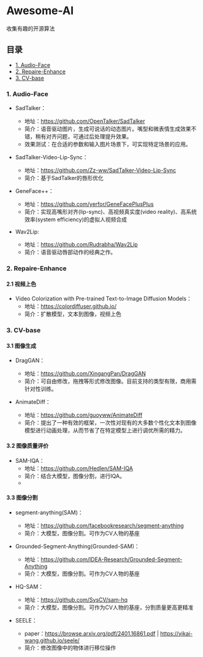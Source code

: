 # Awesome-AI
收集有趣的开源算法

## 目录
  - [1. Audio-Face](#1-Audio-Face)
  - [2. Repaire-Enhance](#2-Repaire-Enhance)
  - [3. CV-base](#3-CV-base)

    
###  1. <a name='Audio-Face'></a>Audio-Face

* SadTalker：
  * 地址：https://github.com/OpenTalker/SadTalker
  * 简介：语音驱动图片，生成可说话的动态图片。嘴型和微表情生成效果不错，稍有对齐问题，可通过后处理提升效果。
  * 效果测试：在合适的参数和输入图片场景下，可实现特定场景的应用。
  
* SadTalker-Video-Lip-Sync：
  * 地址：https://github.com/Zz-ww/SadTalker-Video-Lip-Sync
  * 简介：基于SadTalker的唇形优化
      
* GeneFace++：
  * 地址：https://github.com/yerfor/GeneFacePlusPlus
  * 简介：实现高嘴形对齐(lip-sync)、高视频真实度(video reality)、高系统效率(system efficiency)的虚拟人视频合成
    
* Wav2Lip:
  * 地址：https://github.com/Rudrabha/Wav2Lip
  * 简介：语音驱动唇部动作的经典之作。

###  2. <a name='Repaire-Enhance'></a>Repaire-Enhance

#### 2.1 视频上色

* Video Colorization with Pre-trained Text-to-Image Diffusion Models：
  * 地址：https://colordiffuser.github.io/
  * 简介：扩散模型，文本到图像，视频上色

###  3. <a name='CV-base'></a>CV-base

#### 3.1 图像生成
* DragGAN：
  * 地址：https://github.com/XingangPan/DragGAN
  * 简介：可自由修改，拖拽等形式修改图像。目前支持的类型有限，商用需针对性训练。

* AnimateDiff：
  * 地址：https://github.com/guoyww/AnimateDiff
  * 简介：提出了一种有效的框架，一次性对现有的大多数个性化文本到图像模型进行动画处理，从而节省了在特定模型上进行调优所需的精力。
    
#### 3.2 图像质量评价

* SAM-IQA：
  * 地址：https://github.com/Hedlen/SAM-IQA
  * 简介：结合大模型，图像分割，进行IQA。
  * 
#### 3.3 图像分割

* segment-anything(SAM)：
  * 地址：https://github.com/facebookresearch/segment-anything
  * 简介：大模型，图像分割。可作为CV人物的基座

* Grounded-Segment-Anything(Grounded-SAM)：
  * 地址：https://github.com/IDEA-Research/Grounded-Segment-Anything
  * 简介：大模型，图像分割。可作为CV人物的基座

* HQ-SAM：
  * 地址：https://github.com/SysCV/sam-hq
  * 简介：大模型，图像分割。可作为CV人物的基座，分割质量更高更精准

* SEELE：
  * paper：https://browse.arxiv.org/pdf/2401.16861.pdf | https://yikai-wang.github.io/seele/
  * 简介：修改图像中的物体进行移位操作
